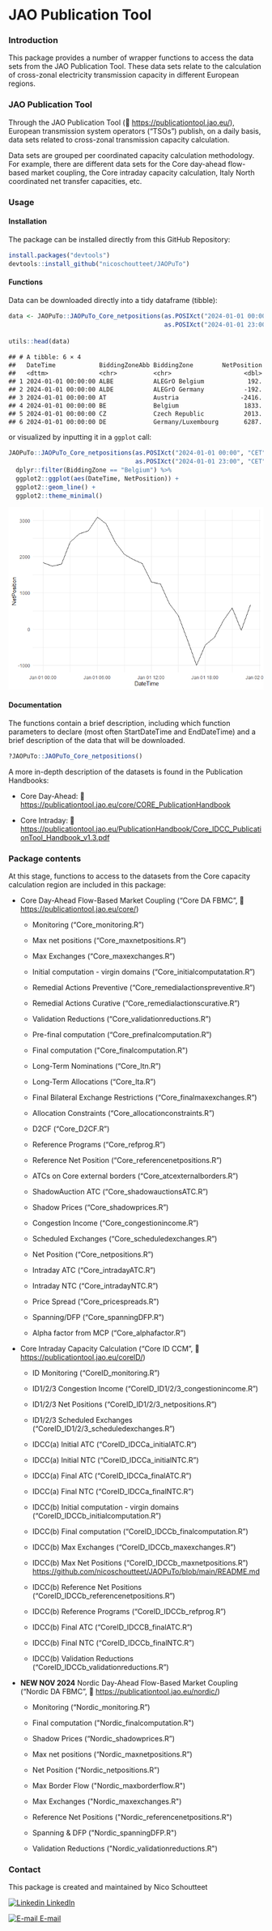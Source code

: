 JAO Publication Tool
================

### Introduction

This package provides a number of wrapper functions to access the data
sets from the JAO Publication Tool. These data sets relate to the
calculation of cross-zonal electricity transmission capacity in
different European regions.

### JAO Publication Tool

Through the JAO Publication Tool (🔗 <https://publicationtool.jao.eu/>),
European transmission system operators (“TSOs”) publish, on a daily
basis, data sets related to cross-zonal transmission capacity
calculation.

Data sets are grouped per coordinated capacity calculation methodology.
For example, there are different data sets for the Core day-ahead
flow-based market coupling, the Core intraday capacity calculation,
Italy North coordinated net transfer capacities, etc.

### Usage

#### Installation

The package can be installed directly from this GitHub Repository:

``` r
install.packages("devtools")
devtools::install_github("nicoschoutteet/JAOPuTo")
```

#### Functions

Data can be downloaded directly into a tidy dataframe (tibble):

``` r
data <- JAOPuTo::JAOPuTo_Core_netpositions(as.POSIXct("2024-01-01 00:00", "CET"), 
                                           as.POSIXct("2024-01-01 23:00", "CET"))

utils::head(data)
```

    ## # A tibble: 6 × 4
    ##   DateTime            BiddingZoneAbb BiddingZone        NetPosition
    ##   <dttm>              <chr>          <chr>                    <dbl>
    ## 1 2024-01-01 00:00:00 ALBE           ALEGrO Belgium            192.
    ## 2 2024-01-01 00:00:00 ALDE           ALEGrO Germany           -192.
    ## 3 2024-01-01 00:00:00 AT             Austria                 -2416.
    ## 4 2024-01-01 00:00:00 BE             Belgium                  1833.
    ## 5 2024-01-01 00:00:00 CZ             Czech Republic           2013.
    ## 6 2024-01-01 00:00:00 DE             Germany/Luxembourg       6287.

or visualized by inputting it in a `ggplot` call:

``` r
JAOPuTo::JAOPuTo_Core_netpositions(as.POSIXct("2024-01-01 00:00", "CET"),
                                   as.POSIXct("2024-01-01 23:00", "CET")) %>% 
  dplyr::filter(BiddingZone == "Belgium") %>% 
  ggplot2::ggplot(aes(DateTime, NetPosition)) +
  ggplot2::geom_line() +
  ggplot2::theme_minimal()
```

![](README_files/figure-gfm/example-ggplot-1.png)<!-- -->

#### Documentation

The functions contain a brief description, including which function
parameters to declare (most often StartDateTime and EndDateTime) and a
brief description of the data that will be downloaded.

``` r
?JAOPuTo::JAOPuTo_Core_netpositions()
```

A more in-depth description of the datasets is found in the Publication
Handbooks:

- Core Day-Ahead: 🔗
  <https://publicationtool.jao.eu/core/CORE_PublicationHandbook>

- Core Intraday: 🔗
  <https://publicationtool.jao.eu/PublicationHandbook/Core_IDCC_PublicationTool_Handbook_v1.3.pdf>

### Package contents

At this stage, functions to access to the datasets from the Core
capacity calculation region are included in this package:

- Core Day-Ahead Flow-Based Market Coupling (“Core DA FBMC”, 🔗
  <https://publicationtool.jao.eu/core/>)

  - Monitoring (“Core_monitoring.R”)

  - Max net positions (“Core_maxnetpositions.R”)

  - Max Exchanges (“Core_maxexchanges.R”)

  - Initial computation - virgin domains (“Core_initialcomputatation.R”)

  - Remedial Actions Preventive (“Core_remedialactionspreventive.R”)

  - Remedial Actions Curative (“Core_remedialactionscurative.R”)

  - Validation Reductions (“Core_validationreductions.R”)

  - Pre-final computation (“Core_prefinalcomputation.R”)
 
  - Final computation ("Core_finalcomputation.R")

  - Long-Term Nominations (“Core_ltn.R”)

  - Long-Term Allocations (“Core_lta.R”)

  - Final Bilateral Exchange Restrictions (“Core_finalmaxexchanges.R”)

  - Allocation Constraints (“Core_allocationconstraints.R”)

  - D2CF (“Core_D2CF.R”)

  - Reference Programs (“Core_refprog.R”)

  - Reference Net Position (“Core_referencenetpositions.R”)

  - ATCs on Core external borders (“Core_atcexternalborders.R”)

  - ShadowAuction ATC (“Core_shadowauctionsATC.R”)

  - Shadow Prices (“Core_shadowprices.R”)

  - Congestion Income (“Core_congestionincome.R”)

  - Scheduled Exchanges (“Core_scheduledexchanges.R”)

  - Net Position (“Core_netpositions.R”)

  - Intraday ATC (“Core_intradayATC.R”)

  - Intraday NTC (“Core_intradayNTC.R”)

  - Price Spread (“Core_pricespreads.R”)

  - Spanning/DFP (“Core_spanningDFP.R”)

  - Alpha factor from MCP (“Core_alphafactor.R”)

- Core Intraday Capacity Calculation (“Core ID CCM”, 🔗
  <https://publicationtool.jao.eu/coreID/>)

  - ID Monitoring (“CoreID_monitoring.R”)

  - ID1/2/3 Congestion Income (“CoreID_ID1/2/3_congestionincome.R”)

  - ID1/2/3 Net Positions (“CoreID_ID1/2/3_netpositions.R”)

  - ID1/2/3 Scheduled Exchanges (“CoreID_ID1/2/3_scheduledexchanges.R”)

  - IDCC(a) Initial ATC (“CoreID_IDCCa_initialATC.R”)

  - IDCC(a) Initial NTC (“CoreID_IDCCa_initialNTC.R”)

  - IDCC(a) Final ATC (“CoreID_IDCCa_finalATC.R”)

  - IDCC(a) Final NTC (“CoreID_IDCCa_finalNTC.R”)

  - IDCC(b) Initial computation - virgin domains
    (“CoreID_IDCCb_initialcomputation.R”)

  - IDCC(b) Final computation (“CoreID_IDCCb_finalcomputation.R”)

  - IDCC(b) Max Exchanges (“CoreID_IDCCb_maxexchanges.R”)

  - IDCC(b) Max Net Positions (“CoreID_IDCCb_maxnetpositions.R”)
https://github.com/nicoschoutteet/JAOPuTo/blob/main/README.md
  - IDCC(b) Reference Net Positions
    (“CoreID_IDCCb_referencenetpositions.R”)

  - IDCC(b) Reference Programs (“CoreID_IDCCb_refprog.R”)

  - IDCC(b) Final ATC (“CoreID_IDCCB_finalATC.R”)

  - IDCC(b) Final NTC (“CoreID_IDCCb_finalNTC.R”)

  - IDCC(b) Validation Reductions
    (“CoreID_IDCCb_validationreductions.R”)

- **NEW NOV 2024** Nordic Day-Ahead Flow-Based Market Coupling (“Nordic DA FBMC”, 🔗
  <https://publicationtool.jao.eu/nordic/>)
  - Monitoring (“Nordic_monitoring.R”)

  - Final computation ("Nordic_finalcomputation.R")

  - Shadow Prices (“Nordic_shadowprices.R”)
 
  - Max net positions (“Nordic_maxnetpositions.R”)
 
  - Net Position (“Nordic_netpositions.R”)
 
  - Max Border Flow ("Nordic_maxborderflow.R")
 
  - Max Exchanges ("Nordic_maxexchanges.R")

  - Reference Net Positions ("Nordic_referencenetpositions.R")
 
  - Spanning & DFP ("Nordic_spanningDFP.R")
 
  - Validation Reductions ("Nordic_validationreductions.R")

### Contact

This package is created and maintained by Nico Schoutteet

[![Linkedin](https://cdn4.iconfinder.com/data/icons/social-media-flat-7/64/Social-media_LinkedIn-16.png)
LinkedIn](https://www.linkedin.com/in/nicoschoutteet/ "External link to LinkedIn profile")

[![E-mail](https://cdn2.iconfinder.com/data/icons/social-media-2259/512/gmail-16.png)
E-mail](mailto:n.schoutteet@gmail.com "Send e-mail")
